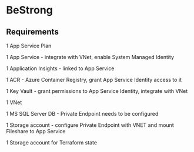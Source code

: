 # BeStrong
## Requirements
1 App Service Plan

1 App Service - integrate with VNet, enable System Managed Identity

1 Application Insights - linked to App Service

1 ACR - Azure Container Registry, grant App Service Identity access to it

1 Key Vault - grant permissions to App Service Identity, integrate with VNet

1 VNet

1 MS SQL Server DB - Private Endpoint needs to be configured

1 Storage account - configure Private Endpoint with VNET and mount Fileshare to App Service

1 Storage account for Terraform state
